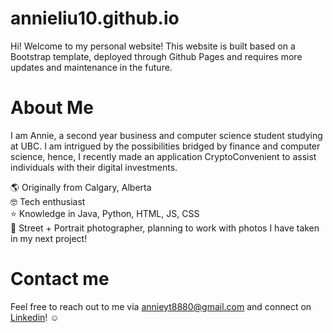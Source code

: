 # annieliu10.github.io

Hi! Welcome to my personal website! This website is built based on a Bootstrap template, deployed through Github Pages and requires more updates and maintenance in the future.


# About Me
I am Annie, a second year business and computer science student studying at UBC. I am intrigued by the possibilities bridged by finance and computer science, hence, I recently made an application CryptoConvenient to assist individuals with their digital investments. 

🌎 Originally from Calgary, Alberta<br />
🤓 Tech enthusiast<br />
⭐️ Knowledge in Java, Python, HTML, JS, CSS<br />
📸 Street + Portrait photographer, planning to work with photos I have taken in my next project! 


# Contact me
Feel free to reach out to me via annieyt8880@gmail.com and connect on [Linkedin](https://www.linkedin.com/in/annie-liu-055b44195/)! ☺️







